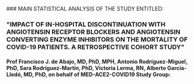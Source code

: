 ### MAIN STATISTICAL ANALYSIS OF THE STUDY ENTITLED: 

### "IMPACT OF IN-HOSPITAL DISCONTINUATION WITH ANGIOTENSIN RECEPTOR BLOCKERS AND ANGIOTENSIN CONVERTING ENZYME INHIBITORS ON THE MORTALITY OF COVID-19 PATIENTS. A RETROSPECTIVE COHORT STUDY"
#### Prof Francisco J. de Abajo, MD, PhD, MPH, Antonio Rodríguez-Miguel, PhD, Sara Rodríguez-Martín, PhD, Victoria Lerma, RN, Alberto García-Lledó, MD, PhD, on behalf of MED-ACE2-COVID19 Study Group: 
